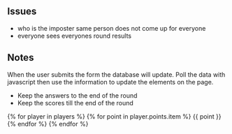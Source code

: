 ## Issues
- who is the imposter same person does not come up for everyone
- everyone sees everyones round results

## Notes

When the user submits the form the database will update.
Poll the data with javascript then use the information to update the elements on the page.

- Keep the answers to the end of the round
- Keep the scores till the end of the round

{% for player in players %}
    {% for point in player.points.item %}
        {{ point }}
    {% endfor %}
{% endfor %}